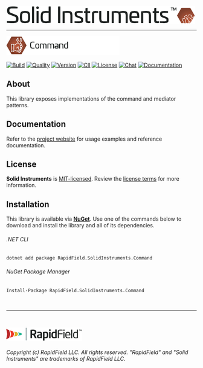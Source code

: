 <!--
Copyright (c) RapidField LLC. Licensed under the MIT License. See LICENSE.txt in the project root for license information.
-->

[![Solid Instruments logo](../../SolidInstruments.Logo.Color.Transparent.500w.png)](../../README.md)
- - -

![Command label](Label.Command.300w.png)

[![Build](https://img.shields.io/appveyor/ci/rapidfield/solid-instruments?style=flat&label=build&logo=appveyor&logoColor=lightgrey)](https://ci.appveyor.com/project/rapidfield/solid-instruments/branch/master)
[![Quality](https://img.shields.io/codefactor/grade/github/rapidfield/solid-instruments/master.svg?style=flat&label=quality&logo=codeforces&logoColor=lightgrey)](https://www.codefactor.io/repository/github/rapidfield/solid-instruments)
[![Version](https://img.shields.io/nuget/vpre/RapidField.SolidInstruments.Command.svg?style=flat&color=blue&label=version&logo=nuget&logoColor=lightgrey)](https://www.nuget.org/packages/RapidField.SolidInstruments.Command)
[![CII](https://img.shields.io/cii/level/3063?style=flat&label=cii&logo=linux-foundation&logoColor=lightgrey)](https://bestpractices.coreinfrastructure.org/en/projects/3063)
[![License](https://img.shields.io/github/license/rapidfield/solid-instruments?style=flat&color=lightseagreen&label=license&logo=open-access&logoColor=lightgrey)](https://github.com/RapidField/solid-instruments/blob/master/LICENSE.txt)
[![Chat](https://img.shields.io/gitter/room/rapidfield/solid-instruments?style=flat&color=darkslateblue&label=chat&logo=gitter&logoColor=lightgrey)](https://gitter.im/RapidField/solid-instruments)
[![Documentation](https://img.shields.io/badge/documentation-website-tan?style=flat&logo=buffer&logoColor=lightgrey)](https://www.solidinstruments.com/api/RapidField.SolidInstruments.Command.html)

## About

This library exposes implementations of the command and mediator patterns.

## Documentation

Refer to the [project website](https://www.solidinstruments.com/api/RapidField.SolidInstruments.Command.html) for usage examples and reference documentation.

## License

**Solid Instruments** is [MIT-licensed](https://en.wikipedia.org/wiki/MIT_License). Review the [license terms](../../LICENSE.txt) for more information.

## Installation

This library is available via [**NuGet**](https://docs.microsoft.com/en-us/nuget/quickstart/install-and-use-a-package-in-visual-studio). Use one of the commands below to download and install the library and all of its dependencies.

###### .NET CLI

```shell
dotnet add package RapidField.SolidInstruments.Command
```

###### NuGet Package Manager

```shell
Install-Package RapidField.SolidInstruments.Command
```

<br />

- - -

<br />

[![RapidField logo](../../RapidField.Logo.Color.Black.Transparent.200w.png)](https://www.rapidfield.com)

###### Copyright (c) RapidField LLC. All rights reserved. "RapidField" and "Solid Instruments" are trademarks of RapidField LLC.